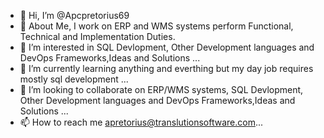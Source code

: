 - 👋 Hi, I’m @Apcpretorius69
- 👋 About Me, I work on ERP and WMS systems perform Functional, Technical and Implementation Duties.
- 👀 I’m interested in SQL Devlopment, Other Development languages and DevOps Frameworks,Ideas and Solutions ...
- 🌱 I’m currently learning anything and everthing but my day job requires mostly sql development ...
- 💞️ I’m looking to collaborate on ERP/WMS systems, SQL Devlopment, Other Development languages and DevOps Frameworks,Ideas and Solutions ...
- 📫 How to reach me apretorius@translutionsoftware.com...


<!---
Apcpretorius69/Apcpretorius69 is a ✨ special ✨ repository because its `README.md` (this file) appears on your GitHub profile.
You can click the Preview link to take a look at your changes.
--->
